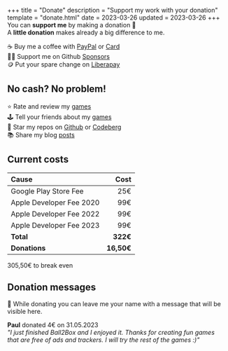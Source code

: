 +++
title = "Donate"
description = "Support my work with your donation"
template = "donate.html"
date = 2023-03-26
updated = 2023-03-26
+++
You can **support me** by making a donation 💝  
A **little donation** makes already a big difference to me.

☕ Buy me a coffee with [PayPal](https://paypal.me/simondalvai) or [Card](https://donate.stripe.com/bIYeVldg9bMl5nG5kk)  
👨‍💻 Support me on Github [Sponsors](https://github.com/sponsors/dulvui)    
🪙 Put your spare change on [Liberapay](https://liberapay.com/dulvui)  

## No cash? No problem!
⭐ Rate and review my [games](/games)   
🕹️ Tell your friends about my [games](/games)   
🌟 Star my repos on [Github](https://github.com/dulvui) or [Codeberg](https://codeberg.org/dulvui)  
📚 Share my blog [posts](/blog)  

## Current costs

| Cause                    |     Cost |
| :----------------------- | -------: |
| Google Play Store Fee    |      25€ |
| Apple Developer Fee 2020 |      99€ |
| Apple Developer Fee 2022 |      99€ |
| Apple Developer Fee 2023 |      99€ |
| **Total**                | **322€** |
| **Donations**            |   **16,50€** |

<!-- percentage = donations / total * 100 -->
<div class="progress" style="--percentage: 5%;"> 
    <div class="progress_text">305,50€ to break even</div>
    <div class="progress_bar"></div>
</div>

## Donation messages
💌 While donating you can leave me your name with a message that will be visible here.

**Paul** donated 4€ on 31.05.2023  
*"I just finished Ball2Box and I enjoyed it. Thanks for creating fun games that are free of ads and trackers. I will try the rest of the games :)"*  